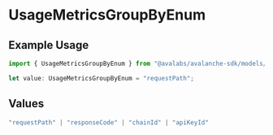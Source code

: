 # UsageMetricsGroupByEnum

## Example Usage

```typescript
import { UsageMetricsGroupByEnum } from "@avalabs/avalanche-sdk/models/components";

let value: UsageMetricsGroupByEnum = "requestPath";
```

## Values

```typescript
"requestPath" | "responseCode" | "chainId" | "apiKeyId"
```